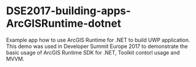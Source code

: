 # DSE2017-building-apps-ArcGISRuntime-dotnet
Example app how to use ArcGIS Runtime for .NET to build UWP application. This demo was used in Developer Summit Europe 2017 to demonstrate the basic usage of ArcGIS Runtime SDK for .NET, Toolkit contorl usage and MVVM.


